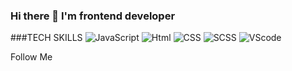 ### Hi there 👋 I'm frontend developer


###TECH SKILLS
![JavaScript](https://img.shields.io/badge/-JavaScript-1C1C1C?style=for-the-badge&logo=javascript)
![Html](https://img.shields.io/badge/-html-1C1C1C?style=for-the-badge&logo=html)
![CSS](https://img.shields.io/badge/-css-1C1C1C?style=for-the-badge&logo=css)
![SCSS](https://img.shields.io/badge/-scss-1C1C1C?style=for-the-badge&logo=scss)
![VScode](https://img.shields.io/badge/-vscode-1C1C1C?style=for-the-badge&logo=visual-studio-code)


Follow Me

<!--
**Nikita9950/Nikita9950** is a ✨ _special_ ✨ repository because its `README.md` (this file) appears on your GitHub profile.

Here are some ideas to get you started:

- 🔭 I’m currently working on ...
- 🌱 I’m currently learning ...
- 👯 I’m looking to collaborate on ...
- 🤔 I’m looking for help with ...
- 💬 Ask me about ...
- 📫 How to reach me: ...
- 😄 Pronouns: ...
- ⚡ Fun fact: ...
-->
